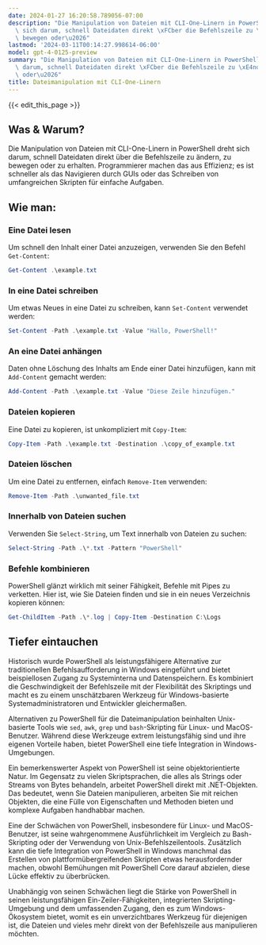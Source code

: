 ```yaml
---
date: 2024-01-27 16:20:58.789056-07:00
description: "Die Manipulation von Dateien mit CLI-One-Linern in PowerShell dreht\
  \ sich darum, schnell Dateidaten direkt \xFCber die Befehlszeile zu \xE4ndern, zu\
  \ bewegen oder\u2026"
lastmod: '2024-03-11T00:14:27.998614-06:00'
model: gpt-4-0125-preview
summary: "Die Manipulation von Dateien mit CLI-One-Linern in PowerShell dreht sich\
  \ darum, schnell Dateidaten direkt \xFCber die Befehlszeile zu \xE4ndern, zu bewegen\
  \ oder\u2026"
title: Dateimanipulation mit CLI-One-Linern
---
```


{{< edit_this_page >}}

## Was & Warum?

Die Manipulation von Dateien mit CLI-One-Linern in PowerShell dreht sich darum, schnell Dateidaten direkt über die Befehlszeile zu ändern, zu bewegen oder zu erhalten. Programmierer machen das aus Effizienz; es ist schneller als das Navigieren durch GUIs oder das Schreiben von umfangreichen Skripten für einfache Aufgaben.

## Wie man:

### Eine Datei lesen
Um schnell den Inhalt einer Datei anzuzeigen, verwenden Sie den Befehl `Get-Content`:
```PowerShell
Get-Content .\example.txt
```

### In eine Datei schreiben
Um etwas Neues in eine Datei zu schreiben, kann `Set-Content` verwendet werden:
```PowerShell
Set-Content -Path .\example.txt -Value "Hallo, PowerShell!"
```

### An eine Datei anhängen
Daten ohne Löschung des Inhalts am Ende einer Datei hinzufügen, kann mit `Add-Content` gemacht werden:
```PowerShell
Add-Content -Path .\example.txt -Value "Diese Zeile hinzufügen."
```

### Dateien kopieren
Eine Datei zu kopieren, ist unkompliziert mit `Copy-Item`:
```PowerShell
Copy-Item -Path .\example.txt -Destination .\copy_of_example.txt
```

### Dateien löschen
Um eine Datei zu entfernen, einfach `Remove-Item` verwenden:
```PowerShell
Remove-Item -Path .\unwanted_file.txt
```

### Innerhalb von Dateien suchen
Verwenden Sie `Select-String`, um Text innerhalb von Dateien zu suchen:
```PowerShell
Select-String -Path .\*.txt -Pattern "PowerShell"
```

### Befehle kombinieren
PowerShell glänzt wirklich mit seiner Fähigkeit, Befehle mit Pipes zu verketten. Hier ist, wie Sie Dateien finden und sie in ein neues Verzeichnis kopieren können:
```PowerShell
Get-ChildItem -Path .\*.log | Copy-Item -Destination C:\Logs
```

## Tiefer eintauchen

Historisch wurde PowerShell als leistungsfähigere Alternative zur traditionellen Befehlsaufforderung in Windows eingeführt und bietet beispiellosen Zugang zu Systeminterna und Datenspeichern. Es kombiniert die Geschwindigkeit der Befehlszeile mit der Flexibilität des Skriptings und macht es zu einem unschätzbaren Werkzeug für Windows-basierte Systemadministratoren und Entwickler gleichermaßen.

Alternativen zu PowerShell für die Dateimanipulation beinhalten Unix-basierte Tools wie `sed`, `awk`, `grep` und `bash`-Skripting für Linux- und MacOS-Benutzer. Während diese Werkzeuge extrem leistungsfähig sind und ihre eigenen Vorteile haben, bietet PowerShell eine tiefe Integration in Windows-Umgebungen.

Ein bemerkenswerter Aspekt von PowerShell ist seine objektorientierte Natur. Im Gegensatz zu vielen Skriptsprachen, die alles als Strings oder Streams von Bytes behandeln, arbeitet PowerShell direkt mit .NET-Objekten. Das bedeutet, wenn Sie Dateien manipulieren, arbeiten Sie mit reichen Objekten, die eine Fülle von Eigenschaften und Methoden bieten und komplexe Aufgaben handhabbar machen.

Eine der Schwächen von PowerShell, insbesondere für Linux- und MacOS-Benutzer, ist seine wahrgenommene Ausführlichkeit im Vergleich zu Bash-Skripting oder der Verwendung von Unix-Befehlszeilentools. Zusätzlich kann die tiefe Integration von PowerShell in Windows manchmal das Erstellen von plattformübergreifenden Skripten etwas herausfordernder machen, obwohl Bemühungen mit PowerShell Core darauf abzielen, diese Lücke effektiv zu überbrücken.

Unabhängig von seinen Schwächen liegt die Stärke von PowerShell in seinen leistungsfähigen Ein-Zeiler-Fähigkeiten, integrierten Skripting-Umgebung und dem umfassenden Zugang, den es zum Windows-Ökosystem bietet, womit es ein unverzichtbares Werkzeug für diejenigen ist, die Dateien und vieles mehr direkt von der Befehlszeile aus manipulieren möchten.
